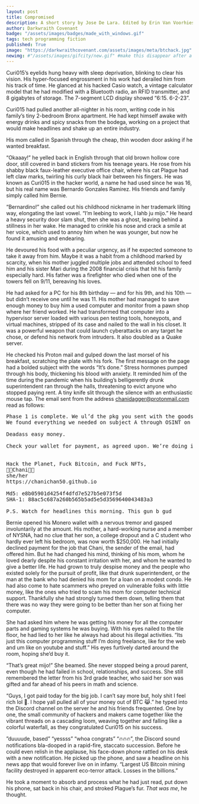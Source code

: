 ```yaml
---
layout: post
title: Compromised
description: A short story by Jose De Lara. Edited by Erin Van Voorhies.
author: Darkwraith Covenant
badge: "/assets/images/badges/made_with_windows.gif"
tags: tech programming fiction
published: True
image: "https://darkwraithcovenant.com/assets/images/meta/btchack.jpg"
newimg: #"/assets/images/gifcity/new.gif" #make this disappear after a number of days with conditionals  
---
```


Curi015’s eyelids hung heavy with sleep deprivation, blinking to clear his vision. His hyper-focused engrossment in his work had derailed him from his track of time. He glanced at his hacked Casio watch, a vintage calculator model that he had modified with a Bluetooth radio, an RFID transmitter, and 8 gigabytes of storage. The 7-segment LCD display showed “6:15. 6-2-23”.

Curi015 had pulled another all-nighter in his room, writing code in his family’s tiny 2-bedroom Bronx apartment. He had kept himself awake with energy drinks and spicy snacks from the bodega, working on a project that would make headlines and shake up an entire industry.
<!-- excerpt-end -->
His mom called in Spanish through the cheap, thin wooden door asking if he wanted breakfast. 

“Okaaay!” he yelled back in English through that old brown hollow core door, still covered in band stickers from his teenage years. He rose from his shabby black faux-leather executive office chair, where his cat Plague had left claw marks, twirling his curly black hair between his fingers. He was known as Curi015 in the hacker world, a name he had used since he was 16, but his real name was Bernardo Gonzales Ramirez. His friends and family simply called him Bernie.

“Bernardino!” she called out his childhood nickname in her trademark lilting way, elongating the last vowel. “I’m leebing to work, I lahb ju mijo.” He heard a heavy security door slam shut, then she was a ghost, leaving behind a stillness in her wake. He managed to crinkle his nose and crack a smile at her voice, which used to annoy him when he was younger, but now he found it amusing and endearing.

He devoured his food with a peculiar urgency, as if he expected someone to take it away from him. Maybe it was a habit from a childhood marked by scarcity, when his mother juggled multiple jobs and attended school to feed him and his sister Mari during the 2008 financial crisis that hit his family especially hard. His father was a firefighter who died when one of the towers fell on 9/11, bereaving his loves. 

He had asked for a PC for his 8th birthday — and for his 9th, and his 10th — but didn’t receive one until he was 11. His mother had managed to save enough money to buy him a used computer and monitor from a pawn shop where her friend worked. He had transformed that computer into a hypervisor server loaded with various pen testing tools, honeypots, and virtual machines, stripped of its case and nailed to the wall in his closet. It was a powerful weapon that could launch cyberattacks on any target he chose, or defend his network from intruders. It also doubled as a Quake server.

He checked his Proton mail and gulped down the last morsel of his breakfast, scratching the plate with his fork. The first message on the page had a bolded subject with the words “It’s done.” Stress hormones pumped through his body, thickening his blood with anxiety. It reminded him of the time during the pandemic when his building’s belligerently drunk superintendent ran through the halls, threatening to evict anyone who stopped paying rent. A tiny knife slit through the silence with an enthusiastic mouse tap. The email sent from the address chanidagger@protonmail.com read as follows: 
<pre class="codepre">
Phase 1 is complete. We ul’d the pkg you sent with the goods we asked for and it worked. The fac is compt, and ops are underway at the time of this writing.   
We found everything we needed on subject A through OSINT on birdsite. Dumbfuck also uses the same un everywhere. We were able to SocEng his wife and get his sec questions that way.  

Deadass easy money.   

Check your wallet for payment, as agreed upon. We’re doing it!  


Hack the Planet, Fuck Bitcoin, and Fuck NFTs,  
🏳️‍⚧️Chani🏳️‍⚧️  
she/her  
https://chanichan50.github.io 

Md5: e8b05901d4254f4dfd7e527b5e073f5d  
SHA-1: 88ac5c687a260b565b5ad5e5d3569640043483a3  

P.S. Watch for headlines this morning. This gun b gud  
</pre>

Bernie opened his Monero wallet with a nervous tremor and gasped involuntarily at the amount. His mother, a hard-working nurse and a member of NYSNA, had no clue that her son, a college dropout and a C student who hardly ever left his bedroom, was now worth $250,000. He had initially declined payment for the job that Chani, the sender of the email, had offered him. But he had changed his mind, thinking of his mom, whom he loved dearly despite his constant irritation with her, and whom he wanted to give a better life. He had grown to truly despise money and the people who existed solely for the pursuit of profit, like that drunk superintendent, or the man at the bank who had denied his mom for a loan on a modest condo. He had also come to hate scammers who preyed on vulnerable folks with little money, like the ones who tried to scam his mom for computer technical support. Thankfully she had strongly turned them down, telling them that there was no way they were going to be better than her son at fixing her computer. 

She had asked him where he was getting his money for all the computer parts and gaming systems he was buying. With his eyes nailed to the tile floor, he had lied to her like he always had about his illegal activities. “Its just this computer programming stuff I’m doing freelance, like for the web and um like on youtube and stuff.” His eyes furtively darted around the room, hoping she’d buy it.

“That’s great mijo!” She beamed. She never stopped being a proud parent, even though he had failed in school, relationships, and success. She still remembered the letter from his 3rd grade teacher, who said her son was gifted and far ahead of his peers in math and science. 

“Guys, I got paid today for the big job. I can’t say more but, holy shit I feel rich lol 🤯. I hope yall pulled all of your money out of BTC 😹.” he typed into the Discord channel on the server he and his friends frequented. One by one, the small community of hackers and makers came together like the vibrant threads on a cascading loom, weaving together and falling like a colorful waterfall, as they congratulated Curi015 on his success. 

”duuuude, based” “yessss” “whoa congrats” “🔥🔥🔥”, the Discord sound notifications bla-dooped in a rapid-fire, staccato succession. Before he could even relish in the applause, his face-down phone rattled on his desk with a new notification. He picked up the phone, and saw a headline on his news app that would forever live on in infamy. “Largest US Bitcoin mining facility destroyed in apparent eco-terror attack. Losses in the billions.”  

He took a moment to absorb and process what he had just read, put down his phone, sat back in his chair, and stroked Plague’s fur. *That was me*, he thought. 



